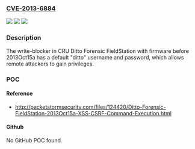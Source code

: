 ### [CVE-2013-6884](https://cve.mitre.org/cgi-bin/cvename.cgi?name=CVE-2013-6884)
![](https://img.shields.io/static/v1?label=Product&message=n%2Fa&color=blue)
![](https://img.shields.io/static/v1?label=Version&message=n%2Fa&color=blue)
![](https://img.shields.io/static/v1?label=Vulnerability&message=n%2Fa&color=brighgreen)

### Description

The write-blocker in CRU Ditto Forensic FieldStation with firmware before 2013Oct15a has a default "ditto" username and password, which allows remote attackers to gain privileges.

### POC

#### Reference
- http://packetstormsecurity.com/files/124420/Ditto-Forensic-FieldStation-2013Oct15a-XSS-CSRF-Command-Execution.html

#### Github
No GitHub POC found.

